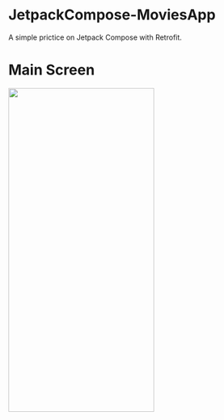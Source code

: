 # JetpackCompose-MoviesApp
A simple prictice on Jetpack Compose with Retrofit.

# Main Screen

<img src="https://user-images.githubusercontent.com/74993384/185419394-263a9ed1-f302-419a-abac-fc78db780ae7.png" height="640" width="288">
